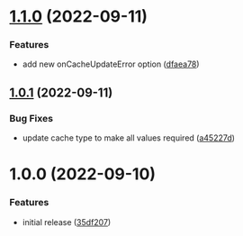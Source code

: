 # [1.1.0](https://github.com/redabacha/remember-promise/compare/v1.0.1...v1.1.0) (2022-09-11)


### Features

* add new onCacheUpdateError option ([dfaea78](https://github.com/redabacha/remember-promise/commit/dfaea783ee8ae9b57d89cede13f79f4d0bbbbd09))

## [1.0.1](https://github.com/redabacha/remember-promise/compare/v1.0.0...v1.0.1) (2022-09-11)


### Bug Fixes

* update cache type to make all values required ([a45227d](https://github.com/redabacha/remember-promise/commit/a45227dccbc95c155a62ee9d5d6efc52cdcf0b30))

# 1.0.0 (2022-09-10)


### Features

* initial release ([35df207](https://github.com/redabacha/remember-promise/commit/35df207c73ab3deeeb18afd7c6b1e551a30e423f))
